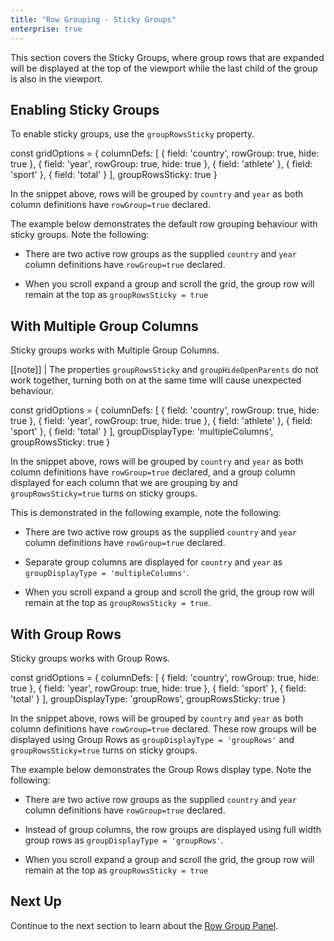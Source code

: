 ```yaml
---
title: "Row Grouping - Sticky Groups"
enterprise: true
---
```


This section covers the Sticky Groups, where group rows that are expanded will be displayed at the top of the viewport while the last child of the group is also in the viewport.

## Enabling Sticky Groups

To enable sticky groups, use the `groupRowsSticky` property.

<snippet spaceBetweenProperties="true">
const gridOptions = {
    columnDefs: [
        { field: 'country', rowGroup: true, hide: true },
        { field: 'year', rowGroup: true, hide: true },
        { field: 'athlete' },
        { field: 'sport' },
        { field: 'total' }
    ],
    groupRowsSticky: true
}
</snippet>

In the snippet above, rows will be grouped by `country` and `year` as both column definitions have `rowGroup=true` declared.

The example below demonstrates the default row grouping behaviour with sticky groups. Note the following:

- There are two active row groups as the supplied `country` and `year` column definitions have `rowGroup=true` declared.

- When you scroll expand a group and scroll the grid, the group row will remain at the top as `groupRowsSticky = true`

<grid-example title='Single Group Column' name='with-single-group-column' type='generated' options='{ "enterprise": true, "exampleHeight": 540, "modules": ["clientside", "rowgrouping"] }'></grid-example>

## With Multiple Group Columns

Sticky groups works with Multiple Group Columns.

[[note]]
| The properties `groupRowsSticky` and `groupHideOpenParents` do not work together, turning both on at the same time will cause unexpected behaviour.

<snippet spaceBetweenProperties="true">
const gridOptions = {
    columnDefs: [
        { field: 'country', rowGroup: true, hide: true },
        { field: 'year', rowGroup: true, hide: true },
        { field: 'athlete' },
        { field: 'sport' },
        { field: 'total' }
    ],
    groupDisplayType: 'multipleColumns',
    groupRowsSticky: true
}
</snippet>

In the snippet above, rows will be grouped by `country` and `year` as both column definitions have `rowGroup=true` declared, and a group column displayed for each column that we are grouping by and `groupRowsSticky=true` turns on sticky groups.

This is demonstrated in the following example, note the following:

- There are two active row groups as the supplied `country` and `year` column definitions have `rowGroup=true` declared.

- Separate group columns are displayed for `country` and `year` as `groupDisplayType = 'multipleColumns'`.

- When you scroll expand a group and scroll the grid, the group row will remain at the top as `groupRowsSticky = true`.

<grid-example title='Multiple Group Columns' name='with-multiple-group-columns' type='generated' options='{ "enterprise": true, "exampleHeight": 515, "modules": ["clientside", "rowgrouping"] }'></grid-example>

## With Group Rows

Sticky groups works with Group Rows.

<snippet spaceBetweenProperties="true">
const gridOptions = {
    columnDefs: [
        { field: 'country', rowGroup: true, hide: true },
        { field: 'year', rowGroup: true, hide: true },
        { field: 'sport' },
        { field: 'total' }
    ],
    groupDisplayType: 'groupRows',
    groupRowsSticky: true
}
</snippet>

In the snippet above, rows will be grouped by `country` and `year` as both column definitions have `rowGroup=true` declared.
These row groups will be displayed using Group Rows as `groupDisplayType = 'groupRows'` and `groupRowsSticky=true` turns on sticky groups.

The example below demonstrates the Group Rows display type. Note the following:

- There are two active row groups as the supplied `country` and `year` column definitions have `rowGroup=true` declared.

- Instead of group columns, the row groups are displayed using full width group rows as `groupDisplayType = 'groupRows'`.

- When you scroll expand a group and scroll the grid, the group row will remain at the top as `groupRowsSticky = true`

<grid-example title='Group Rows' name='with-group-rows' type='mixed' options='{ "enterprise": true, "exampleHeight": 515, "modules": ["clientside", "rowgrouping"] }'></grid-example>

## Next Up

Continue to the next section to learn about the [Row Group Panel](../grouping-group-panel/).